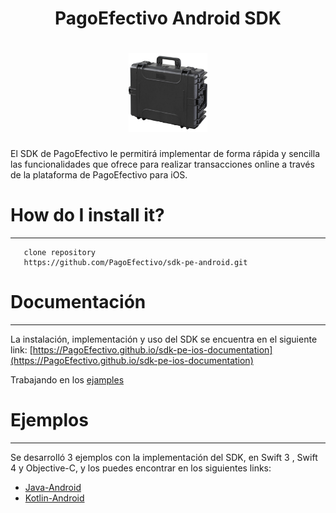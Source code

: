 <h1 align="center">PagoEfectivo Android SDK </h1>

<h1 align="center">
  <a href="https://github.com/PagoEfectivo">
    <img src="assets/demo.jpg" alt="Orbis Mobile Developers" width="25%"></a>
  </a>
</h1>

El SDK de PagoEfectivo le permitirá implementar de forma rápida y sencilla las funcionalidades que ofrece para realizar transacciones online a través de la plataforma de PagoEfectivo para iOS.

  # How do I install it?
  ---

       clone repository
       https://github.com/PagoEfectivo/sdk-pe-android.git
        
  # Documentación
  ---
  La instalación, implementación y uso del SDK se encuentra en el siguiente link:
  [https://PagoEfectivo.github.io/sdk-pe-ios-documentation](https://PagoEfectivo.github.io/sdk-pe-ios-documentation)
 
 
  Trabajando en los [ejamples](https://github.com/PagoEfectivo/sdk-pe-android-kotlin-example.git)
 
  # Ejemplos
  ---
  Se desarrolló 3 ejemplos con la implementación del SDK, en Swift 3 , Swift 4 y Objective-C, y los puedes encontrar en los siguientes links:
  - [Java-Android](https://github.com/PagoEfectivo/sdk-pe-android-java-example.git)
  - [Kotlin-Android](https://github.com/PagoEfectivo/sdk-pe-android-kotlin-example.git)
 
